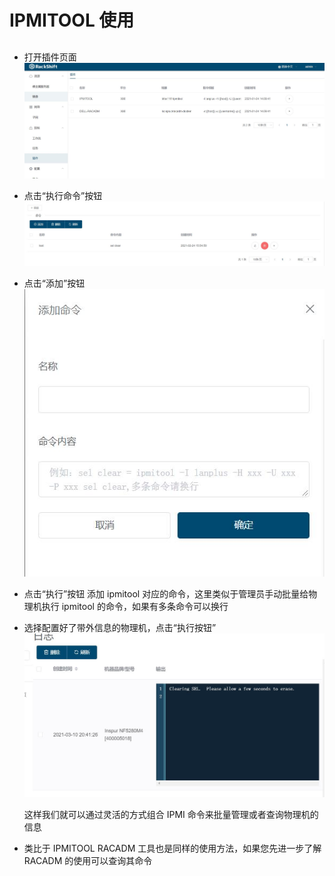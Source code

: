 # IPMITOOL 使用
## 
*   打开插件页面
   ![runnob](./static/wizard/plugin.jpg)
    
*  点击“执行命令”按钮
   ![runnob](./static/wizard/execute_amd.jpg)
   
*  点击“添加”按钮
   ![runnob](./static/wizard/add_cmd.jpg)
   
*  点击“执行”按钮
   添加 ipmitool 对应的命令，这里类似于管理员手动批量给物理机执行 ipmitool 的命令，如果有多条命令可以换行
   
*  选择配置好了带外信息的物理机，点击“执行按钮”
   ![runnob](./static/wizard/run_cmd_sel.jpg)
   
   这样我们就可以通过灵活的方式组合 IPMI 命令来批量管理或者查询物理机的信息
*  类比于 IPMITOOL RACADM 工具也是同样的使用方法，如果您先进一步了解 RACADM 的使用可以查询其命令    
